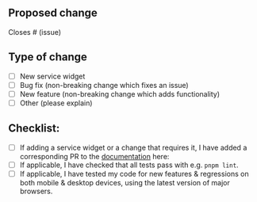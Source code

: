 ## Proposed change

<!--
Please include a summary of the change. Screenshots and / or videos can also be helpful if appropriate.

New service widgets should include example(s) of relevant relevant API output as well as a PR to the docs for the new widget. See the development guidelines for new widgets: https://gethomepage.dev/en/more/development/#service-widget-guidelines
-->

Closes # (issue)

## Type of change

<!--
What type of change does your PR introduce to Homepage?
-->

- [ ] New service widget
- [ ] Bug fix (non-breaking change which fixes an issue)
- [ ] New feature (non-breaking change which adds functionality)
- [ ] Other (please explain)

## Checklist:

- [ ] If adding a service widget or a change that requires it, I have added a corresponding PR to the [documentation](https://github.com/benphelps/homepage-docs) here: 
- [ ] If applicable, I have checked that all tests pass with e.g. `pnpm lint`.
- [ ] If applicable, I have tested my code for new features & regressions on both mobile & desktop devices, using the latest version of major browsers.
